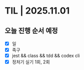 # TIL | 2025.11.01

## 오늘 진행 순서 예정

-   [x] 일
-   [x] 족구
-   [x] jest && class && tdd && codex cli
-   [x] 정처기 실기 1회, 2회

